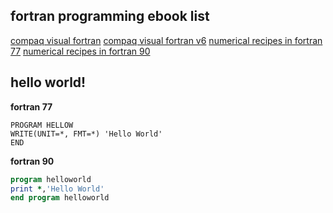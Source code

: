 ## fortran programming ebook list

[compaq visual fortran](https://theswissbay.ch/pdf/Gentoomen%20Library/Programming/Fortran/Compaq%20Visual%20Fortran%20-%20Getting%20Started.pdf)
[compaq visual fortran v6](https://theswissbay.ch/pdf/Gentoomen%20Library/Programming/Fortran/Compaq%20Visual%20Fortran%20V6.6-Programmers%20Guide.pdf)
[numerical recipes in fortran 77](https://theswissbay.ch/pdf/Gentoomen%20Library/Programming/Fortran/Numerical%20Recipes%20in%20Fortran%2077.pdf)
[numerical recipes in fortran 90](https://theswissbay.ch/pdf/Gentoomen%20Library/Programming/Fortran/Numerical%20Recipes%20in%20Fortran%2090.pdf)

## hello world!

**fortran 77**
```f77
PROGRAM HELLOW
WRITE(UNIT=*, FMT=*) 'Hello World'
END
```
**fortran 90**
```f90
program helloworld
print *,'Hello World'
end program helloworld
```